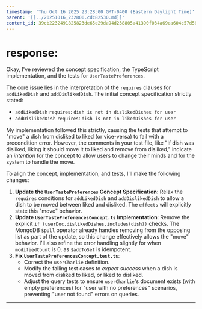 ```yaml
---
timestamp: 'Thu Oct 16 2025 23:28:00 GMT-0400 (Eastern Daylight Time)'
parent: '[[../20251016_232800.cdc82530.md]]'
content_id: 39cb2232491825823de65e29da94d238805a41390f034a69ea604c57d584699a
---
```


# response:

Okay, I've reviewed the concept specification, the TypeScript implementation, and the tests for `UserTastePreferences`.

The core issue lies in the interpretation of the `requires` clauses for `addLikedDish` and `addDislikedDish`. The initial concept specification strictly stated:

* `addLikedDish` `requires`: `dish is not in dislikedDishes for user`
* `addDislikedDish` `requires`: `dish is not in likedDishes for user`

My implementation followed this strictly, causing the tests that attempt to "move" a dish from disliked to liked (or vice-versa) to fail with a precondition error. However, the comments in your test file, like "If dish was disliked, liking it should move it to liked and remove from disliked," indicate an *intention* for the concept to allow users to change their minds and for the system to handle the move.

To align the concept, implementation, and tests, I'll make the following changes:

1. **Update the `UserTastePreferences` Concept Specification**: Relax the `requires` conditions for `addLikedDish` and `addDislikedDish` to allow a dish to be moved between liked and disliked. The `effects` will explicitly state this "move" behavior.
2. **Update `UserTastePreferencesConcept.ts` Implementation**: Remove the explicit `if (userDoc.dislikedDishes.includes(dish))` checks. The MongoDB `$pull` operator already handles removing from the opposing list as part of the update, so this change effectively allows the "move" behavior. I'll also refine the error handling slightly for when `modifiedCount` is 0, as `$addToSet` is idempotent.
3. **Fix `UserTastePreferencesConcept.test.ts`**:
   * Correct the `userCharlie` definition.
   * Modify the failing test cases to *expect success* when a dish is moved from disliked to liked, or liked to disliked.
   * Adjust the query tests to ensure `userCharlie`'s document exists (with empty preferences) for "user with no preferences" scenarios, preventing "user not found" errors on queries.

***
